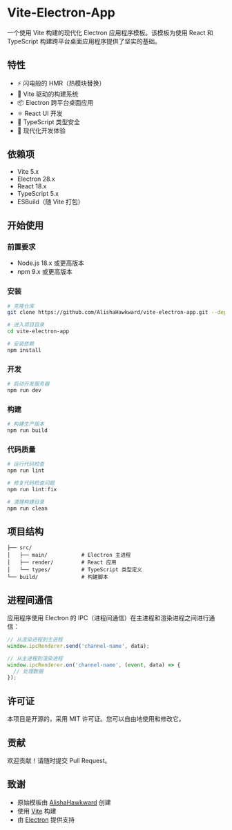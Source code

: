 # Vite-Electron-App

一个使用 Vite 构建的现代化 Electron 应用程序模板。该模板为使用 React 和 TypeScript 构建跨平台桌面应用程序提供了坚实的基础。

## 特性

- ⚡️ 闪电般的 HMR（热模块替换）
- 🚀 Vite 驱动的构建系统
- 📦 Electron 跨平台桌面应用
- ⚛️ React UI 开发
- 🔷 TypeScript 类型安全
- 🎨 现代化开发体验

## 依赖项

- Vite 5.x
- Electron 28.x
- React 18.x
- TypeScript 5.x
- ESBuild（随 Vite 打包）

## 开始使用

### 前置要求

- Node.js 18.x 或更高版本
- npm 9.x 或更高版本

### 安装

```bash
# 克隆仓库
git clone https://github.com/AlishaHawkward/vite-electron-app.git --depth=1

# 进入项目目录
cd vite-electron-app

# 安装依赖
npm install
```

### 开发

```bash
# 启动开发服务器
npm run dev
```

### 构建

```bash
# 构建生产版本
npm run build
```

### 代码质量

```bash
# 运行代码检查
npm run lint

# 修复代码检查问题
npm run lint:fix

# 清理构建目录
npm run clean
```

## 项目结构

```
├── src/
│   ├── main/           # Electron 主进程
│   ├── render/         # React 应用
│   └── types/          # TypeScript 类型定义
└── build/              # 构建脚本
```

## 进程间通信

应用程序使用 Electron 的 IPC（进程间通信）在主进程和渲染进程之间进行通信：

```typescript
// 从渲染进程到主进程
window.ipcRenderer.send('channel-name', data);

// 从主进程到渲染进程
window.ipcRenderer.on('channel-name', (event, data) => {
  // 处理数据
});
```

## 许可证

本项目是开源的，采用 MIT 许可证。您可以自由地使用和修改它。

## 贡献

欢迎贡献！请随时提交 Pull Request。

## 致谢

- 原始模板由 [AlishaHawkward](https://github.com/AlishaHawkward) 创建
- 使用 [Vite](https://vitejs.dev/) 构建
- 由 [Electron](https://www.electronjs.org/) 提供支持
